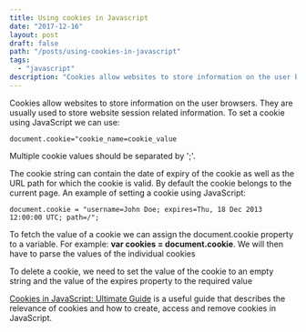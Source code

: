 ```yaml
---
title: Using cookies in Javascript
date: "2017-12-16"
layout: post
draft: false
path: "/posts/using-cookies-in-javascript"
tags:
  - "javascript"
description: "Cookies allow websites to store information on the user browsers. They are usually used to store website session related information."
---
```


Cookies allow websites to store information on the user browsers. They are usually used to store website session related information. To set a cookie using JavaScript we can use:

```
document.cookie="cookie_name=cookie_value
```

Multiple cookie values should be separated by ';'.

The cookie string can contain the date of expiry of the cookie as well as the URL path for which the cookie is valid. By default the cookie belongs to the current page. An example of setting a cookie using JavaScript:

```
document.cookie = "username=John Doe; expires=Thu, 18 Dec 2013 12:00:00 UTC; path=/";
```

To fetch the value of a cookie we can assign the document.cookie property to a variable. For example: **var cookies = document.cookie**. We will then have to parse the values of the individual cookies

To delete a cookie, we need to set the value of the cookie to an empty string and the value of the expires property to the required value

[Cookies in JavaScript: Ultimate Guide](https://www.guru99.com/cookies-in-javascript-ultimate-guide.html) is a useful guide that describes the relevance of cookies and how to create, access and remove cookies in JavaScript.
